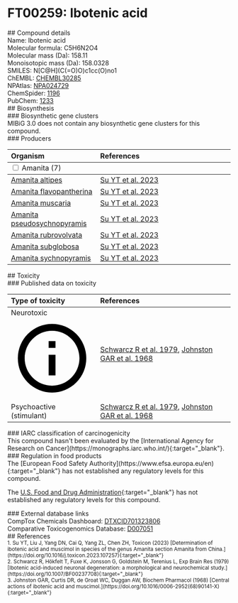 
# FT00259: Ibotenic acid
<div class="molecule_image" style="float:left">
<img data-smiles= N[C@H](C(=O)O)C1=CC(O)=NO1 data-smiles-options="{ 'width': 350, 'height': 350 }" />
</div>
## Compound details
<div style="overflow:hidden">
Name: Ibotenic acid<br>
Molecular formula: C5H6N2O4<br>
Molecular mass (Da): 158.11<br>
Monoisotopic mass (Da): 158.0328<br>
<div class="break_all">
SMILES: N[C@H](C(=O)O)c1cc(O)no1<br>
</div>
        ChEMBL: <a href=https://www.ebi.ac.uk/chembl/compound_report_card/CHEMBL30285 target="_blank">CHEMBL30285</a><br>
        NPAtlas: <a href=https://www.npatlas.org/explore/compounds/NPA024729 target="_blank">NPA024729</a><br>
        ChemSpider: <a href=https://www.chemspider.com/Chemical-Structure.1196.html target="_blank">1196</a><br>
        PubChem: <a href=https://pubchem.ncbi.nlm.nih.gov/compound/1233 target="_blank">1233</a><br>
</div>

<div markdown="block" class="section">
## Biosynthesis
<div markdown="block" class="subsection">
### Biosynthetic gene clusters
<div markdown="block" class="indented_block">
MIBiG 3.0 does not contain any biosynthetic gene clusters for this compound.
</div>
</div>

<div markdown="block" class="subsection">
### Producers
<table>
<thead>
<tr>
<th style="text-align: left;" role="columnheader" width="40%" data-sort-default>Organism</th>
<th style="text-align: left;" role="columnheader" width="60%">References</th>
</tr>
</thead>
        <tbody class="header">
        <tr>
        <td style="text-align: left;" colspan="2">
        <input type="checkbox" data-toggle="toggle" id=Amanita>
        <label for=Amanita>Amanita (7)</label>
        </td>
        </tr>
        </tbody>
        <tbody class="hide">
                <tr>
                <td style="text-align: left;"><a href="https://www.ncbi.nlm.nih.gov/Taxonomy/Browser/wwwtax.cgi?mode=Info&id=262234" target="_blank">Amanita altipes</a></td>
                <td style="text-align: left;"><a href="#REF00449">Su YT et al. 2023</a></td>
                </tr>
                <tr>
                <td style="text-align: left;"><a href="https://www.ncbi.nlm.nih.gov/Taxonomy/Browser/wwwtax.cgi?mode=Info&id=2303091" target="_blank">Amanita flavopantherina</a></td>
                <td style="text-align: left;"><a href="#REF00449">Su YT et al. 2023</a></td>
                </tr>
                <tr>
                <td style="text-align: left;"><a href="https://www.ncbi.nlm.nih.gov/Taxonomy/Browser/wwwtax.cgi?mode=Info&id=41956" target="_blank">Amanita muscaria</a></td>
                <td style="text-align: left;"><a href="#REF00449">Su YT et al. 2023</a></td>
                </tr>
                <tr>
                <td style="text-align: left;"><a href="https://www.ncbi.nlm.nih.gov/Taxonomy/Browser/wwwtax.cgi?mode=Info&id=1821588" target="_blank">Amanita pseudosychnopyramis</a></td>
                <td style="text-align: left;"><a href="#REF00449">Su YT et al. 2023</a></td>
                </tr>
                <tr>
                <td style="text-align: left;"><a href="https://www.ncbi.nlm.nih.gov/Taxonomy/Browser/wwwtax.cgi?mode=Info&id=67727" target="_blank">Amanita rubrovolvata</a></td>
                <td style="text-align: left;"><a href="#REF00449">Su YT et al. 2023</a></td>
                </tr>
                <tr>
                <td style="text-align: left;"><a href="https://www.ncbi.nlm.nih.gov/Taxonomy/Browser/wwwtax.cgi?mode=Info&id=67732" target="_blank">Amanita subglobosa</a></td>
                <td style="text-align: left;"><a href="#REF00449">Su YT et al. 2023</a></td>
                </tr>
                <tr>
                <td style="text-align: left;"><a href="https://www.ncbi.nlm.nih.gov/Taxonomy/Browser/wwwtax.cgi?mode=Info&id=67734" target="_blank">Amanita sychnopyramis</a></td>
                <td style="text-align: left;"><a href="#REF00449">Su YT et al. 2023</a></td>
                </tr>
        </tbody>
</table>
</div>
</div>

<div markdown="block" class="section">
## Toxicity
<div markdown="block" class="subsection">
### Published data on toxicity
<table>
<thead>
<tr>
<th style="text-align: left;" role="columnheader" width="40%" data-sort-default>Type of toxicity</th>
<th style="text-align: left;" role="columnheader" width="60%">References</th>
</tr>
</thead>
<tbody>
<tr>
<td style="text-align: left;">Neurotoxic <span class="twemoji" title="Toxic to the central and/or peripheral nervous system"><svg xmlns="http://www.w3.org/2000/svg" viewBox="0 0 24 24"><path d="M11 9h2V7h-2m1 13c-4.41 0-8-3.59-8-8s3.59-8 8-8 8 3.59 8 8-3.59 8-8 8m0-18A10 10 0 0 0 2 12a10 10 0 0 0 10 10 10 10 0 0 0 10-10A10 10 0 0 0 12 2m-1 15h2v-6h-2v6Z"></path></svg></span></td>
<td style="text-align: left;"><a href="#REF00197">Schwarcz R et al. 1979</a>, <a href="#REF00198">Johnston GAR et al. 1968</a></td>
</tr>
<tr>
<td style="text-align: left;">Psychoactive (stimulant)</td>
<td style="text-align: left;"><a href="#REF00197">Schwarcz R et al. 1979</a>, <a href="#REF00198">Johnston GAR et al. 1968</a></td>
</tr>
</tbody>
</table>
</div>

<div markdown="block" class="subsection">
### IARC classification of carcinogenicity
<div markdown="block" class="indented_block">
This compound hasn't been evaluated by the [International Agency for Research on Cancer](https://monographs.iarc.who.int/){:target="_blank"}.<br>
</div>
</div>

<div markdown="block" class="subsection">
### Regulation in food products
<div markdown="block" class="indented_block">
The [European Food Safety Authority](https://www.efsa.europa.eu/en){:target="_blank"} has not established any regulatory levels for this compound. <br>

The [U.S. Food and Drug Administration](https://www.fda.gov/){:target="_blank"} has not established any regulatory levels for this compound. <br>

</div>
</div>

<div markdown="block" class="subsection">
### External database links
<div markdown="block" class="indented_block">
CompTox Chemicals Dashboard: <a href=https://comptox.epa.gov/dashboard/chemical/details/DTXCID701323806 target="_blank">DTXCID701323806</a><br>
Comparative Toxicogenomics Database: <a href=https://ctdbase.org/detail.go?type=chem&amp;acc=D007051 target="_blank">D007051</a><br>
</div>
</div>
</div>

<div markdown="block" class="section">
## References
<div markdown="block" style="font-size: smaller;">
<span id=REF00449>
1. Su YT, Liu J, Yang DN, Cai Q, Yang ZL, Chen ZH, Toxicon (2023) [Determination of ibotenic acid and muscimol in species of the genus Amanita section Amanita from China.](https://doi.org/10.1016/j.toxicon.2023.107257){:target="_blank"}<br>
</span>

<span id=REF00197>
2. Schwarcz R, Hökfelt T, Fuxe K, Jonsson G, Goldstein M, Terenius L, Exp Brain Res (1979) [Ibotenic acid-induced neuronal degeneration: a morphological and neurochemical study.](https://doi.org/10.1007/BF00237708){:target="_blank"}<br>
</span>

<span id=REF00198>
3. Johnston GAR, Curtis DR, de Groat WC, Duggan AW, Biochem Pharmacol (1968) [Central actions of ibotenic acid and muscimol.](https://doi.org/10.1016/0006-2952(68)90141-X){:target="_blank"}<br>
</span>

</div>
</div>

<script type="text/javascript" src="https://unpkg.com/smiles-drawer@2.0.1/dist/smiles-drawer.min.js"></script>
<script>
    SmiDrawer.apply();
</script>